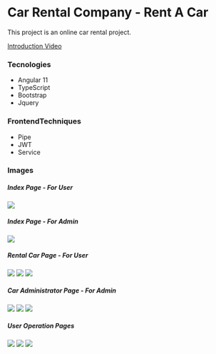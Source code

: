 # Car Rental Company - Rent  A Car

This project is an online car rental project. 

[Introduction Video](https://youtu.be/7MWWXLIPHVo)



### Tecnologies
- Angular 11
- TypeScript
- Bootstrap
- Jquery
   
### FrontendTechniques
- Pipe
- JWT
- Service


### Images

##### Index Page - For User
<img src="https://github.com/kubraterzi/CarRentalCompany-Angular/blob/master/ImagesForGithub/indexpage%20-%20forUser.PNG" />

##### Index Page - For Admin
<img src="https://github.com/kubraterzi/CarRentalCompany-Angular/blob/master/ImagesForGithub/editCarPage%20-%20forAdmin.PNG" />

##### Rental Car Page - For User
<img src="https://github.com/kubraterzi/CarRentalCompany-Angular/blob/master/ImagesForGithub/rentalDetailsPage%20-%20forUser.PNG" />
<img src="https://github.com/kubraterzi/CarRentalCompany-Angular/blob/master/ImagesForGithub/paymentDetails%20-%20forUser.PNG" />
<img src="https://github.com/kubraterzi/CarRentalCompany-Angular/blob/master/ImagesForGithub/findexPoint%20-%20forUser.PNG" />


##### Car Administrator Page - For Admin
<img src="https://github.com/kubraterzi/CarRentalCompany-Angular/blob/master/ImagesForGithub/editCarPage%20-%20forAdmin.PNG" />
<img src="https://github.com/kubraterzi/CarRentalCompany-Angular/blob/master/ImagesForGithub/adminPanelPage%20-%20forAdmin.PNG" />
<img src="https://github.com/kubraterzi/CarRentalCompany-Angular/blob/master/ImagesForGithub/addColorPage%20-%20forAdmin.PNG" />

##### User Operation Pages
<img src="https://github.com/kubraterzi/CarRentalCompany-Angular/blob/master/ImagesForGithub/signInPage.PNG" />
<img src="https://github.com/kubraterzi/CarRentalCompany-Angular/blob/master/ImagesForGithub/singUpPage.PNG" />
<img src="https://github.com/kubraterzi/CarRentalCompany-Angular/blob/master/ImagesForGithub/editProfile%20-%20forUser.PNG" />

